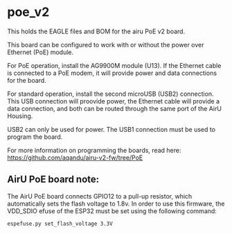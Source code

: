 # poe_v2

This holds the EAGLE files and BOM for the airu PoE v2 board.

This board can be configured to work with or without the power over Ethernet (PoE) module. 

For PoE operation, install the AG9900M module (U13). If the Ethernet cable is connected to a PoE modem, it will provide power and data connections for the board.

For standard operation, install the second microUSB (USB2) connection. This USB connection will proovide power, the Ethernet cable will provide a data connection, and both can be routed through the same port of the AirU Housing. 

USB2 can only be used for power. The USB1 connection must be used to program the board.

For more information on programming the boards, read here:
https://github.com/aqandu/airu-v2-fw/tree/PoE


## AirU PoE board note:
The AirU PoE board connects GPIO12 to a pull-up resistor, which automatically sets the flash voltage to 1.8v. In order to use this firmware, the VDD_SDIO efuse of the ESP32 must be set using the following command:
```
espefuse.py set_flash_voltage 3.3V
```
